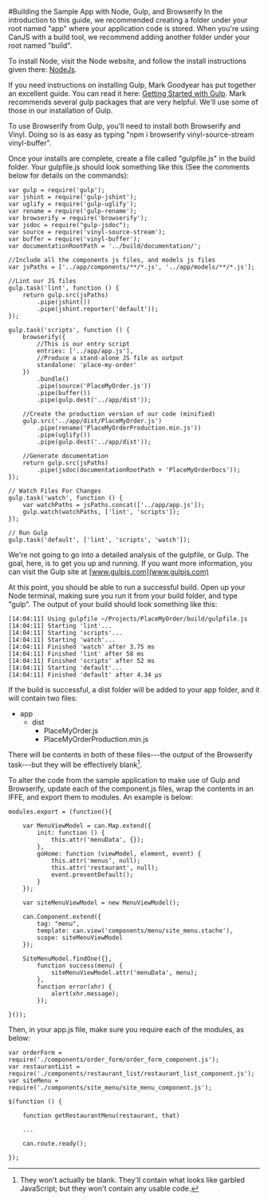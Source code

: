 #Building the Sample App with Node, Gulp, and Browserify
In the introduction to this guide, we recommended creating a folder under your root named "app" where your application code is stored. When you're using CanJS with a build tool, we recommend adding another folder under your root named "build".

To install Node, visit the Node website, and follow the install instructions given there: [NodeJs](http://nodejs.org/).

If you need instructions on installing Gulp, Mark Goodyear has put together an excellent guide. You can read it here: [Getting Started with Gulp](http://markgoodyear.com/2014/01/getting-started-with-gulp/). Mark recommends several gulp packages that are very helpful. We'll use some of those in our installation of Gulp.

To use Browserify from Gulp, you'll need to install both Browserify and Vinyl. Doing so is as easy as typing "npm i browserify vinyl-source-stream vinyl-buffer".

Once your installs are complete, create a file called "gulpfile.js" in the build folder. Your gulpfile.js should look something like this (See the comments below for details on the commands):

    var gulp = require('gulp');
    var jshint = require('gulp-jshint');
    var uglify = require('gulp-uglify');
    var rename = require('gulp-rename');
    var browserify = require('browserify');
    var jsdoc = require("gulp-jsdoc");
    var source = require('vinyl-source-stream');
    var buffer = require('vinyl-buffer');
    var documentationRootPath = '../build/documentation/';

	//Include all the components js files, and models js files
    var jsPaths = ['../app/components/**/*.js', '../app/models/**/*.js'];

	//Lint our JS files
    gulp.task('lint', function () {
        return gulp.src(jsPaths)
            .pipe(jshint())
            .pipe(jshint.reporter('default'));
    });

    gulp.task('scripts', function () {
        browserify({
      		//This is our entry script
            entries: ['../app/app.js'],
            //Produce a stand-alone JS file as output
            standalone: 'place-my-order'
        })
            .bundle()
            .pipe(source('PlaceMyOrder.js'))
            .pipe(buffer())
            .pipe(gulp.dest('../app/dist'));

		//Create the production version of our code (minified)
        gulp.src('../app/dist/PlaceMyOrder.js')
            .pipe(rename('PlaceMyOrderProduction.min.js'))
            .pipe(uglify())
            .pipe(gulp.dest('../app/dist'));

		//Generate documentation
        return gulp.src(jsPaths)
            .pipe(jsdoc(documentationRootPath + 'PlaceMyOrderDocs'));
    });

    // Watch Files For Changes
    gulp.task('watch', function () {
        var watchPaths = jsPaths.concat(['../app/app.js']);
        gulp.watch(watchPaths, ['lint', 'scripts']);
    });

    // Run Gulp
    gulp.task('default', ['lint', 'scripts', 'watch']);

We're not going to go into a detailed analysis of the gulpfile, or Gulp. The goal, here, is to get you up and running. If you want more information, you can visit the Gulp site at [www.gulpjs.com](www.gulpjs.com)

At this point, you should be able to run a successful build. Open up your Node terminal, making sure you run it from your build folder, and type "gulp". The output of your build should look something like this:

    [14:04:11] Using gulpfile ~/Projects/PlaceMyOrder/build/gulpfile.js
    [14:04:11] Starting 'lint'...
    [14:04:11] Starting 'scripts'...
    [14:04:11] Starting 'watch'...
    [14:04:11] Finished 'watch' after 3.75 ms
    [14:04:11] Finished 'lint' after 58 ms
    [14:04:11] Finished 'scripts' after 52 ms
    [14:04:11] Starting 'default'...
    [14:04:11] Finished 'default' after 4.34 μs

If the build is successful, a dist folder will be added to your app folder, and it will contain two files:

- app
    - dist
        - PlaceMyOrder.js
        - PlaceMyOrderProduction.min.js

There will be contents in both of these files---the output of the Browserify task---but they will be effectively blank[^blank].

[^blank]: They won't actually be blank. They'll contain what looks like garbled JavaScript; but they won't contain any usable code.

To alter the code from the sample application to make use of Gulp and Browserify, update each of the component.js files, wrap the contents in an IFFE, and export them to modules. An example is below:

	modules.export = (function(){

        var MenuViewModel = can.Map.extend({
            init: function () {
                this.attr('menuData', {});
            },
            goHome: function (viewModel, element, event) {
                this.attr('menus', null);
                this.attr('restaurant', null);
                event.preventDefault();
            }
        });

        var siteMenuViewModel = new MenuViewModel();

        can.Component.extend({
            tag: "menu",
            template: can.view('components/menu/site_menu.stache'),
            scope: siteMenuViewModel
        });

        SiteMenuModel.findOne({},
            function success(menu) {
                siteMenuViewModel.attr('menuData', menu);
            },
            function error(xhr) {
                alert(xhr.message);
            });

    }());

Then, in your app.js file, make sure you require each of the modules, as below:

	var orderForm = require('./components/order_form/order_form_component.js');
    var restaurantList = require('./components/restaurant_list/restaurant_list_component.js');
	var siteMenu = require('./components/site_menu/site_menu_component.js');

	$(function () {

        function getRestaurantMenu(restaurant, that)

		...

        can.route.ready();

    });

